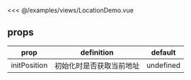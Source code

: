 <ClientOnly>
<DemoBlock title="定位" desc="使用示例">
  <LocationDemo/>

  <div slot="code">

   <<< @/examples/views/LocationDemo.vue
   
  </div>
</DemoBlock>

</ClientOnly>

<script>
  export default {
  }
</script>

## props
| prop | definition | default |
|:----:|:----------:|:-------:|
| initPosition | 初始化时是否获取当前地址 | undefined | 
